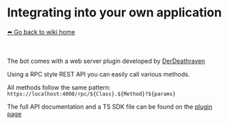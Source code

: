 # Integrating into your own application
[⬅️ Go back to wiki home](./)

&nbsp;

The bot comes with a web server plugin developed by [DerDeathraven](https://github.com/DerDeathraven)

Using a RPC style REST API you can easily call various methods.

All methods follow the same pattern:
`https://localhost:4000/rpc/${Class}.${Method}?${params}`

The full API documentation and a TS SDK file can be found on the [plugin page](https://github.com/DerDeathraven/steam-comment-bot-rest-api)
